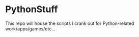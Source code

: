 # PythonStuff
This repo will house the scripts I crank out for Python-related work/apps/games/etc...
